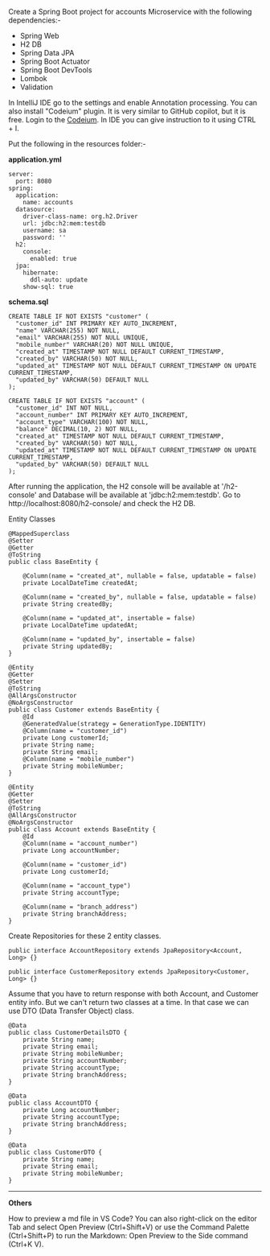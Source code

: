 Create a Spring Boot project for accounts Microservice with the following dependencies:-

- Spring Web
- H2 DB
- Spring Data JPA
- Spring Boot Actuator
- Spring Boot DevTools
- Lombok
- Validation

In IntelliJ IDE go to the settings and enable Annotation processing. You can also install "Codeium" plugin. It is very similar to GitHub copilot, but it is free. Login to the [Codeium](https://codeium.com/). In IDE you can give instruction to it using CTRL + I.

Put the following in the resources folder:-

**application.yml**

```
server:
  port: 8080
spring:
  application:
    name: accounts
  datasource:
    driver-class-name: org.h2.Driver
    url: jdbc:h2:mem:testdb
    username: sa
    password: ''
  h2:
    console:
      enabled: true
  jpa:
    hibernate:
      ddl-auto: update
    show-sql: true
```

**schema.sql**

```
CREATE TABLE IF NOT EXISTS "customer" (
  "customer_id" INT PRIMARY KEY AUTO_INCREMENT,
  "name" VARCHAR(255) NOT NULL,
  "email" VARCHAR(255) NOT NULL UNIQUE,
  "mobile_number" VARCHAR(20) NOT NULL UNIQUE,
  "created_at" TIMESTAMP NOT NULL DEFAULT CURRENT_TIMESTAMP,
  "created_by" VARCHAR(50) NOT NULL,
  "updated_at" TIMESTAMP NOT NULL DEFAULT CURRENT_TIMESTAMP ON UPDATE CURRENT_TIMESTAMP,
  "updated_by" VARCHAR(50) DEFAULT NULL
);

CREATE TABLE IF NOT EXISTS "account" (
  "customer_id" INT NOT NULL,
  "account_number" INT PRIMARY KEY AUTO_INCREMENT,
  "account_type" VARCHAR(100) NOT NULL,
  "balance" DECIMAL(10, 2) NOT NULL,
  "created_at" TIMESTAMP NOT NULL DEFAULT CURRENT_TIMESTAMP,
  "created_by" VARCHAR(50) NOT NULL,
  "updated_at" TIMESTAMP NOT NULL DEFAULT CURRENT_TIMESTAMP ON UPDATE CURRENT_TIMESTAMP,
  "updated_by" VARCHAR(50) DEFAULT NULL
);
```

After running the application, the H2 console will be available at '/h2-console' and Database will be available at 'jdbc:h2:mem:testdb'. Go to http://localhost:8080/h2-console/ and check the H2 DB.

Entity Classes

```
@MappedSuperclass
@Setter
@Getter
@ToString
public class BaseEntity {

    @Column(name = "created_at", nullable = false, updatable = false)
    private LocalDateTime createdAt;

    @Column(name = "created_by", nullable = false, updatable = false)
    private String createdBy;

    @Column(name = "updated_at", insertable = false)
    private LocalDateTime updatedAt;

    @Column(name = "updated_by", insertable = false)
    private String updatedBy;
}
```

```
@Entity
@Getter
@Setter
@ToString
@AllArgsConstructor
@NoArgsConstructor
public class Customer extends BaseEntity {
    @Id
    @GeneratedValue(strategy = GenerationType.IDENTITY)
    @Column(name = "customer_id")
    private Long customerId;
    private String name;
    private String email;
    @Column(name = "mobile_number")
    private String mobileNumber;
}
```

```
@Entity
@Getter
@Setter
@ToString
@AllArgsConstructor
@NoArgsConstructor
public class Account extends BaseEntity {
    @Id
    @Column(name = "account_number")
    private Long accountNumber;

    @Column(name = "customer_id")
    private Long customerId;

    @Column(name = "account_type")
    private String accountType;

    @Column(name = "branch_address")
    private String branchAddress;
}
```

Create Repositories for these 2 entity classes.

```
public interface AccountRepository extends JpaRepository<Account, Long> {}

public interface CustomerRepository extends JpaRepository<Customer, Long> {}
```

Assume that you have to return response with both Account, and Customer entity info. But we can't return two classes at a time. In that case we can use DTO (Data Transfer Object) class.

```
@Data
public class CustomerDetailsDTO {
    private String name;
    private String email;
    private String mobileNumber;
    private String accountNumber;
    private String accountType;
    private String branchAddress;
}

@Data
public class AccountDTO {
    private Long accountNumber;
    private String accountType;
    private String branchAddress;
}

@Data
public class CustomerDTO {
    private String name;
    private String email;
    private String mobileNumber;
}
```

<hr/>

**Others**

How to preview a md file in VS Code?
You can also right-click on the editor Tab and select Open Preview (Ctrl+Shift+V) or use the Command Palette (Ctrl+Shift+P) to run the Markdown: Open Preview to the Side command (Ctrl+K V).
